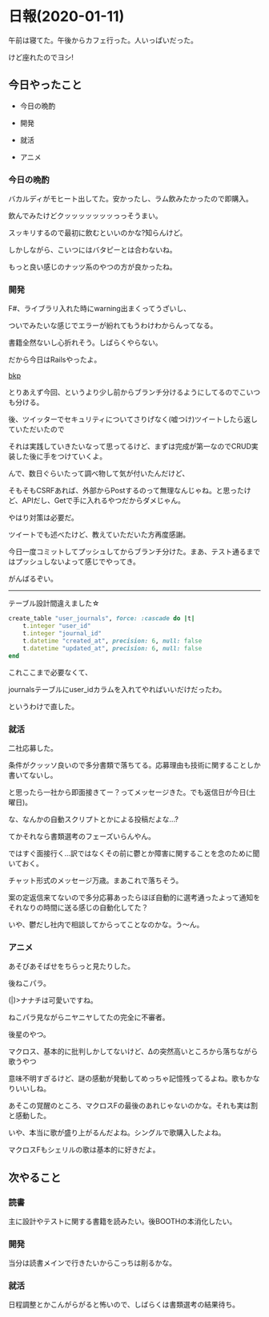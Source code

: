 # 日報(2020-01-11)

午前は寝てた。午後からカフェ行った。人いっぱいだった。

けど座れたのでヨシ!

## 今日やったこと

* 今日の晩酌

* 開発

* 就活

* アニメ

### 今日の晩酌

バカルディがモヒート出してた。安かったし、ラム飲みたかったので即購入。

飲んでみたけどクッッッッッッッっっそうまい。

スッキリするので最初に飲むといいのかな?知らんけど。

しかしながら、こいつにはバタピーとは合わないね。

もっと良い感じのナッツ系のやつの方が良かったね。

### 開発

F#、ライブラリ入れた時にwarning出まくってうざいし、

ついでみたいな感じでエラーが紛れてもうわけわからんってなる。

書籍全然ないし心折れそう。しばらくやらない。

だから今日はRailsやったよ。

[bkp](https://github.com/wasuken/bkp)

とりあえず今回、というより少し前からブランチ分けるようにしてるのでこいつも分ける。

後、ツイッターでセキュリティについてさりげなく(嘘つけ)ツイートしたら返していただいたので

それは実践していきたいなって思ってるけど、まずは完成が第一なのでCRUD実装した後に手をつけていくよ。

んで、数日ぐらいたって調べ物して気が付いたんだけど、

そもそもCSRFあれば、外部からPostするのって無理なんじゃね。と思ったけど、APIだし、Getで手に入れるやつだからダメじゃん。

やはり対策は必要だ。

ツイートでも述べたけど、教えていただいた方再度感謝。

今日一度コミットしてプッシュしてからブランチ分けた。まあ、テスト通るまではプッシュしないよって感じでやってき。

がんばるぞい。

---

テーブル設計間違えました☆

```ruby
create_table "user_journals", force: :cascade do |t|
    t.integer "user_id"
    t.integer "journal_id"
    t.datetime "created_at", precision: 6, null: false
    t.datetime "updated_at", precision: 6, null: false
end
```

これここまで必要なくて、

journalsテーブルにuser_idカラムを入れてやればいいだけだったわ。

というわけで直した。

### 就活

二社応募した。

条件がクッッソ良いので多分書類で落ちてる。応募理由も技術に関することしか書いてないし。

と思ったら一社から即面接きてー？ってメッセージきた。でも返信日が今日(土曜日)。

な、なんかの自動スクリプトとかによる投稿だよな...?

てかそれなら書類選考のフェーズいらんやん。

ではすぐ面接行く...訳ではなくその前に鬱とか障害に関することを念のために聞いておく。

チャット形式のメッセージ万歳。まあこれで落ちそう。

案の定返信来てないので多分応募あったらほぼ自動的に選考通ったよって通知をそれなりの時間に送る感じの自動化してた？

いや、鬱だし社内で相談してからってことなのかな。う〜ん。

### アニメ

あそびあそばせをちらっと見たりした。

後ねこパラ。

(|)>ナナチは可愛いですね。

ねこパラ見ながらニヤニヤしてたの完全に不審者。

後星のやつ。

マクロス、基本的に批判しかしてないけど、Δの突然高いところから落ちながら歌うやつ

意味不明すぎるけど、謎の感動が発動してめっちゃ記憶残ってるよね。歌もかなりいいしね。

あそこの覚醒のところ、マクロスFの最後のあれじゃないのかな。それも実は割と感動した。

いや、本当に歌が盛り上がるんだよね。シングルで歌購入したよね。

マクロスFもシェリルの歌は基本的に好きだよ。

## 次やること

### 読書

主に設計やテストに関する書籍を読みたい。後BOOTHの本消化したい。

### 開発

当分は読書メインで行きたいからこっちは削るかな。

### 就活

日程調整とかこんがらがると怖いので、しばらくは書類選考の結果待ち。
